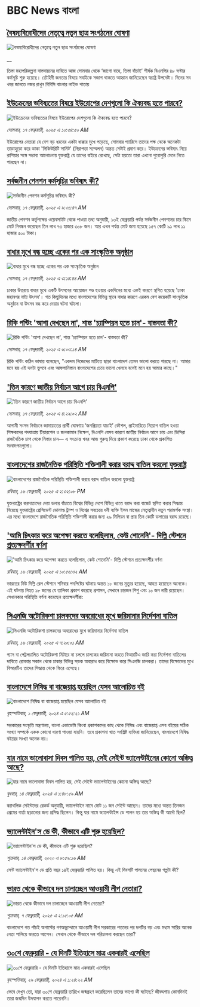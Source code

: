 # BBC News বাংলা## [বৈষম্যবিরোধীদের নেতৃত্বে নতুন ছাত্র সংগঠনের ঘোষণা](https://www.bbc.co.uk/bengali/live/c0rqrvk0evvt?at_campaign=githubrss)![বৈষম্যবিরোধীদের নেতৃত্বে নতুন ছাত্র সংগঠনের ঘোষণা](https://ichef.bbci.co.uk/ace/standard/240/cpsprodpb/31c2/live/9f480330-ed2e-11ef-a819-277e390a7a08.png)__তিস্তা মহাপরিকল্পনা বাস্তবায়নের দাবিতে আজ সোমবার থেকে ‘জাগো বাহে, তিস্তা বাঁচাই’ শীর্ষক বিএনপির ৪৮ ঘণ্টার কর্মসূচি শুরু হয়েছে। তৌহিদী জনতার বিষয়ে সবাইকে সজাগ থাকতে আহ্বান জানিয়েছেন স্বরাষ্ট্র উপদেষ্টা। দিনের সব খবর জানতে নজর রাখুন বিবিসি বাংলার লাইভ পাতায়## [ইউক্রেনের ভবিষ্যতের বিষয়ে ইউরোপের দেশগুলো কি ঐক্যবদ্ধ হতে পারবে?](https://www.bbc.com/bengali/articles/cq5g58wn4q9o?at_campaign=githubrss)![ইউক্রেনের ভবিষ্যতের বিষয়ে ইউরোপের দেশগুলো কি ঐক্যবদ্ধ হতে পারবে?](https://ichef.bbci.co.uk/ace/standard/240/cpsprodpb/7c9c/live/16447f40-ed02-11ef-bd1b-d536627785f2.jpg)_সোমবার, ১৭ ফেব্রুয়ারী, ২০২৫ এ ১০:৩৪:৫০ AM_ইউরোপের নেতারা যে বেশ বড় ধরনের একটা ধাক্কার মুখে পড়েছে, সোমবার প্যারিসে তাদের পক্ষ থেকে অনেকটা তাড়াহুড়ো করে ডাকা 'সিকিউরিটি সামিট' (নিরাপত্তা সম্মেলন) অন্তত সেটাই প্রমাণ করে। ইউক্রেনের ভবিষ্যৎ নিয়ে রাশিয়ার সঙ্গে সম্ভাব্য আলোচনায় যুক্তরাষ্ট্র যে তাদের বাইরে রেখেছে, সেটা হয়তো তারা এখনো পুরোপুরি মেনে নিতে পারছেন না।## [সর্বজনীন পেনশন কর্মসূচির ভবিষ্যৎ কী?](https://www.bbc.com/bengali/articles/c05l42v8qg5o?at_campaign=githubrss)![সর্বজনীন পেনশন কর্মসূচির ভবিষ্যৎ কী?](https://ichef.bbci.co.uk/ace/standard/240/cpsprodpb/fa64/live/e3cf9fb0-eac0-11ef-a819-277e390a7a08.jpg)_সোমবার, ১৭ ফেব্রুয়ারী, ২০২৫ এ ৯:৩১:৪৭ AM_জাতীয় পেনশন কর্তৃপক্ষের ওয়েবসাইট থেকে পাওয়া তথ্য অনুযায়ী, ১৩ই ফেব্রুয়ারি পর্যন্ত সর্বজনীন পেনশনের চার স্কিমে মোট নিবন্ধন করেছেন তিন লাখ ৭৩ হাজার ৩০৮ জন। আর এখন পর্যন্ত মোট জমা হয়েছে ১৫৭ কোটি ৯১ লাখ ১১ হাজার ৫০০ টাকা।## [বাধার মুখে বন্ধ হচ্ছে একের পর এক সাংস্কৃতিক অনুষ্ঠান](https://www.bbc.com/bengali/articles/cp8q0qznjz4o?at_campaign=githubrss)![বাধার মুখে বন্ধ হচ্ছে একের পর এক সাংস্কৃতিক অনুষ্ঠান](https://ichef.bbci.co.uk/ace/standard/240/cpsprodpb/dc91/live/cb4522b0-ebad-11ef-8391-b9613513d5bc.jpg)_সোমবার, ১৭ ফেব্রুয়ারী, ২০২৫ এ ৩:১৪:৪৪ AM_ঢাকার উত্তরায় বাধার মুখে একটি উৎসবের আয়োজন পণ্ড হওয়ার একদিনের মধ্যে একই কারণে স্থগিত হয়েছে 'ঢাকা মহানগর নাট্য উৎসব'। গত কিছুদিনের মধ্যে বাংলাদেশের  বিভিন্ন স্থানে বাধার কারণে এরকম বেশ কয়েকটি সাংস্কৃতিক অনুষ্ঠান বা উৎসব বন্ধ করে দেয়ার ঘটনা ঘটলো।## [রিকি পন্টিং 'আশা দেখছেন না', শান্ত 'চ্যাম্পিয়ন হতে চান'- বাস্তবতা কী?](https://www.bbc.com/bengali/articles/cq5gvwzqdvwo?at_campaign=githubrss)![রিকি পন্টিং 'আশা দেখছেন না', শান্ত 'চ্যাম্পিয়ন হতে চান'- বাস্তবতা কী?](https://ichef.bbci.co.uk/ace/standard/240/cpsprodpb/bdca/live/d46a9660-eb79-11ef-bd1b-d536627785f2.jpg)_সোমবার, ১৭ ফেব্রুয়ারী, ২০২৫ এ ৬:০৩:১৪ AM_রিকি পন্টিং কঠিন ভাষায় বলেছেন, "একদম নিজেদের মাটিতে ছাড়া বাংলাদেশ তেমন ভালো করতে পারছে না। আমার মনে হয় এই দলটা ভুগবে এবং আফগানিস্তান বাংলাদেশের চেয়ে ভালো খেলবে বলেই মনে হয় আমার কাছে।"## ['তিন কারণে জাতীয় নির্বাচন আগে চায় বিএনপি'](https://www.bbc.com/bengali/articles/c863613n72yo?at_campaign=githubrss)!['তিন কারণে জাতীয় নির্বাচন আগে চায় বিএনপি'](https://ichef.bbci.co.uk/ace/standard/240/cpsprodpb/3c70/live/0cd34b40-ece3-11ef-9480-879381efbf56.jpg)_সোমবার, ১৭ ফেব্রুয়ারী, ২০২৫ এ ৪:২৯:০২ AM_আগামী সংসদ নির্বাচনে জামায়াতের প্রার্থী ঘোষণায় ‘জনপ্রিয়তা যাচাই’ কৌশল, প্রাইমারিতে নিয়োগ বাতিল হওয়া শিক্ষকদের পদযাত্রায় টিয়ারশেল ও জলকামান নিক্ষেপ, বিএনপি যেসব কারণে জাতীয় নির্বাচন আগে চায় এবং ডিসিরা রাজনৈতিক চাপ থেকে নিস্তার চান— এ সংক্রান্ত খবর আজ গুরুত্ব দিয়ে প্রকাশ করেছে ঢাকা থেকে প্রকাশিত সংবাদপত্রগুলো।## [বাংলাদেশের রাজনৈতিক পরিস্থিতি শক্তিশালী করার বরাদ্দ বাতিল করলো যুক্তরাষ্ট্র](https://www.bbc.com/bengali/articles/cn4zkk2g3k7o?at_campaign=githubrss)![বাংলাদেশের রাজনৈতিক পরিস্থিতি শক্তিশালী করার বরাদ্দ বাতিল করলো যুক্তরাষ্ট্র](https://ichef.bbci.co.uk/ace/standard/240/cpsprodpb/583b/live/57683f40-ec60-11ef-91f9-bd1471acd4eb.jpg)_রবিবার, ১৬ ফেব্রুয়ারী, ২০২৫ এ ২:৩২:০৮ PM_যুক্তরাষ্ট্রের করদাতাদের দেয়া ডলার বাঁচাতে বিশ্বের বিভিন্ন দেশে বিভিন্ন খাতে বরাদ্দ করা বাজেট স্থগিত করার সিদ্ধান্ত নিয়েছে যুক্তরাষ্ট্রের প্রেসিডেন্ট ডোনাল্ড ট্রাম্প ও বিশ্বের সবচেয়ে ধনী ব্যক্তি ইলন মাস্কের নেতৃত্বাধীন নতুন পরামর্শক সংস্থা। এর মধ্যে বাংলাদেশে রাজনৈতিক পরিস্থিতি শক্তিশালী করার জন্য ২৯ মিলিয়ন বা প্রায় তিন কোটি ডলারের বরাদ্দ রয়েছে।## ['আমি চিৎকার করে অপেক্ষা করতে বলেছিলাম, কেউ শোনেনি'- দিল্লি স্টেশনে প্রত্যক্ষদর্শীর বর্ণনা](https://www.bbc.com/bengali/articles/ce3n9rw3g0go?at_campaign=githubrss)!['আমি চিৎকার করে অপেক্ষা করতে বলেছিলাম, কেউ শোনেনি'- দিল্লি স্টেশনে প্রত্যক্ষদর্শীর বর্ণনা](https://ichef.bbci.co.uk/ace/standard/240/cpsprodpb/7c01/live/b523be70-ec42-11ef-a819-277e390a7a08.jpg)_রবিবার, ১৬ ফেব্রুয়ারী, ২০২৫ এ ১০:৫৬:৩২ AM_ভারতের নিউ দিল্লি রেল স্টেশনে শনিবার পদপিষ্টের ঘটনায় অন্তত ১৮ জনের মৃত্যুর হয়েছে, আহত হয়েছেন অনেকে। এই ঘটনায় নিহত ১৮ জনের যে তালিকা প্রকাশ করেছে প্রশাসন, সেখানে চারজন শিশু এবং ১০ জন নারী রয়েছেন। সেখানকার পরিস্থিতি বর্ণনা করেছেন প্রত্যক্ষদর্শীরা:## [সিএনজি অটোরিকশা চালকদের অবরোধের মুখে জরিমানার নির্দেশনা বাতিল](https://www.bbc.com/bengali/articles/c4gznyxjmd9o?at_campaign=githubrss)![সিএনজি অটোরিকশা চালকদের অবরোধের মুখে জরিমানার নির্দেশনা বাতিল](https://ichef.bbci.co.uk/ace/standard/240/cpsprodpb/abd2/live/4e0d96f0-ec35-11ef-bbab-b7ea36cf2ee9.jpg)_রবিবার, ১৬ ফেব্রুয়ারী, ২০২৫ এ ৭:২০:০১ AM_গ্যাস বা পেট্রলচালিত অটোরিকশা মিটারে না চললে চালকের জরিমানা করতে বিআরটিএ জারি করা নির্দেশনা বাতিলের দাবিতে রোববার সকাল থেকে ঢাকার বিভিন্ন সড়ক অবরোধ করে বিক্ষোভ করে সিএনজি চালকরা।  তাদের বিক্ষোভের মুখে বিআরটিএ তাদের সিদ্ধান্ত থেকে ফিরে এসেছে।## [বাংলাদেশে নিষিদ্ধ বা বাজেয়াপ্ত হয়েছিল যেসব আলোচিত বই](https://www.bbc.com/bengali/articles/cv2l3d4p3d1o?at_campaign=githubrss)![বাংলাদেশে নিষিদ্ধ বা বাজেয়াপ্ত হয়েছিল যেসব আলোচিত বই](https://ichef.bbci.co.uk/ace/standard/240/cpsprodpb/274e/live/e13c45e0-b92b-11ee-ace0-c35c1b4f6d82.jpg)_বৃহস্পতিবার, ১ ফেব্রুয়ারী, ২০২৪ এ ৫:৫২:২১ AM_সরকারের সংস্কৃতি মন্ত্রণালয়, বাংলা একাডেমি কিংবা প্রকাশকদের কাছ থেকে নিষিদ্ধ এবং বাজেয়াপ্ত এসব বইয়ের সঠিক সংখ্যা সম্পর্কে একক কোনো ধারণা পাওয়া যায়নি। তবে প্রকাশনা খাত সংশ্লিষ্ট ব্যক্তিরা জানিয়েছেন, বাংলাদেশে নিষিদ্ধ বইয়ের সংখ্যা অনেক নয়।## [যার নামে ভালোবাসা দিবস পালিত হয়, সেই সেইন্ট ভ্যালেন্টাইনের কোনো অস্তিত্ব আছে?](https://www.bbc.com/bengali/articles/cek7y4x5zxyo?at_campaign=githubrss)![যার নামে ভালোবাসা দিবস পালিত হয়, সেই সেইন্ট ভ্যালেন্টাইনের কোনো অস্তিত্ব আছে?](https://ichef.bbci.co.uk/ace/standard/240/cpsprodpb/eba5/live/968acc00-ca7f-11ee-ace0-c35c1b4f6d82.jpg)_বুধবার, ১৪ ফেব্রুয়ারী, ২০২৪ এ ১:৪৮:৫৯ AM_ক্যাথলিক সেইন্টদের রেকর্ড অনুযায়ী, ভ্যালেন্টাইন নামে মোট ১১ জন সেইন্ট আছেন। তাদের মধ্যে অন্তত তিনজন প্রেমের বার্তা ছড়ানোর জন্য প্রসিদ্ধ ছিলেন। কিন্তু যার নামে ভ্যালেন্টাইন্স ডে পালন হয় তার অস্তিত্ব কী আদৌ ছিল?## [ভ্যালেন্টাইন'স ডে কী, কীভাবে এটি শুরু হয়েছিল?](https://www.bbc.com/bengali/news-51499093?at_campaign=githubrss)![ভ্যালেন্টাইন'স ডে কী, কীভাবে এটি শুরু হয়েছিল?](https://ichef.bbci.co.uk/ace/standard/240/cpsprodpb/17E99/production/_94254979_istock-504075546.jpg)_শুক্রবার, ১৪ ফেব্রুয়ারী, ২০২০ এ ৮:৫৯:১৬ AM_সেন্ট ভ্যালেন্টাইন'স ডে প্রতি বছর ১৪ই ফেব্রুয়ারি পালিত হয়। কিন্তু এই দিবসটি পালনের পেছনের গল্পটা কী?## [ভারত থেকে কীভাবে দল চালাচ্ছেন আওয়ামী লীগ নেতারা?](https://www.bbc.com/bengali/articles/c5yd5rlqqq0o?at_campaign=githubrss)![ভারত থেকে কীভাবে দল চালাচ্ছেন আওয়ামী লীগ নেতারা?](https://ichef.bbci.co.uk/ace/standard/240/cpsprodpb/8d5e/live/3642ed20-e2d2-11ef-bd1b-d536627785f2.jpg)_শুক্রবার, ৭ ফেব্রুয়ারী, ২০২৫ এ ২:১৫:০৫ AM_বাংলাদেশে গত পাঁচই অগাস্টের গণঅভ্যুথ্থানে আওয়ামী লীগ সরকারের পতনের পর দলটির বড় এবং মধ্যম সারির অনেক নেতা পালিয়ে ভারতে আসেন। সেখান থেকে কীভাবে দল পরিচালনা করছেন তারা?## [৩০শে ফেব্রুয়ারি - যে দিনটি ইতিহাসে মাত্র একবারই এসেছিল](https://www.bbc.com/bengali/articles/cz4d70ql8pgo?at_campaign=githubrss)![৩০শে ফেব্রুয়ারি - যে দিনটি ইতিহাসে মাত্র একবারই এসেছিল](https://ichef.bbci.co.uk/ace/standard/240/cpsprodpb/3925/live/5c43f020-d62e-11ee-8f28-259790e80bba.jpg)_বৃহস্পতিবার, ২৯ ফেব্রুয়ারী, ২০২৪ এ ১:২৪:২২ AM_ভেবে দেখুন তো, যারা ৩০শে ফেব্রুয়ারি তারিখে জন্মগ্রহণ করেছিলেন তাদের ভাগ্যে কী ঘটেছে? জীবদ্দশায় কোনদিনই তারা জন্মদিন উদযাপন করতে পারেননি।
